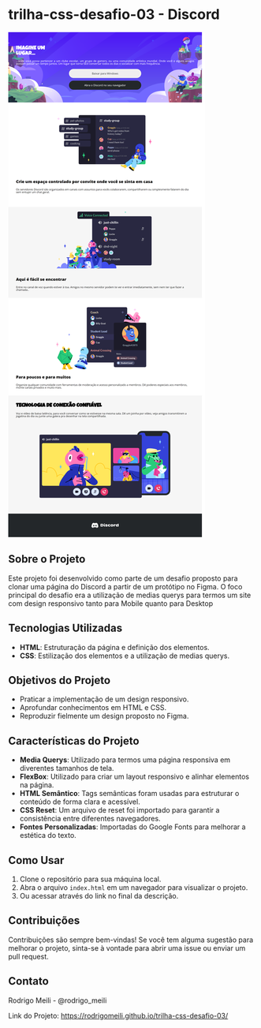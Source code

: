 # trilha-css-desafio-03 - Discord

![Imagem do projeto final](assets/source/rodrigomeili.github.io_trilha-css-desafio-04_.png)

## Sobre o Projeto
Este projeto foi desenvolvido como parte de um desafio proposto para clonar uma página do Discord a partir de um protótipo no Figma. O foco principal do desafio era a utilização de medias querys para termos um site com design responsivo tanto para Mobile quanto para Desktop

## Tecnologias Utilizadas
- **HTML**: Estruturação da página e definição dos elementos.
- **CSS**: Estilização dos elementos e a utilização de medias querys.

## Objetivos do Projeto
- Praticar a implementação de um design responsivo.
- Aprofundar conhecimentos em HTML e CSS.
- Reproduzir fielmente um design proposto no Figma.

## Características do Projeto
- **Media Querys**: Utilizado para termos uma página responsiva em diverentes tamanhos de tela.
- **FlexBox**: Utilizado para criar um layout responsivo e alinhar elementos na página.
- **HTML Semântico**: Tags semânticas foram usadas para estruturar o conteúdo de forma clara e acessível.
- **CSS Reset**: Um arquivo de reset foi importado para garantir a consistência entre diferentes navegadores.
- **Fontes Personalizadas**: Importadas do Google Fonts para melhorar a estética do texto.

## Como Usar
1. Clone o repositório para sua máquina local.
2. Abra o arquivo `index.html` em um navegador para visualizar o projeto.
3. Ou acessar através do link no final da descrição.

## Contribuições
Contribuições são sempre bem-vindas! Se você tem alguma sugestão para melhorar o projeto, sinta-se à vontade para abrir uma issue ou enviar um pull request.

## Contato
Rodrigo Meili - @rodrigo_meili

Link do Projeto: https://rodrigomeili.github.io/trilha-css-desafio-03/
